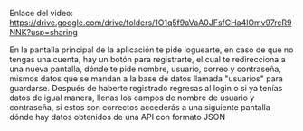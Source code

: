 Enlace del video: https://drive.google.com/drive/folders/1O1q5f9aVaA0JFsfCHa4lOmv97rcR9NNK?usp=sharing

En la pantalla principal de la aplicación te pide loguearte, en caso de que no tengas una cuenta, hay un botón para registrarte, el cual te redirecciona a una nueva pantalla, dónde te pide nombre, usuario, correo y contraseña, mismos datos que se mandan a la base de datos llamada "usuarios"  para guardarse.
Después de haberte registrado regresas al login o si ya tenías datos de igual manera, llenas los campos de nombre de usuario y contraseña, si estos son correctos accederás a una siguiente pantalla dónde hay datos obtenidos de una API con formato JSON
